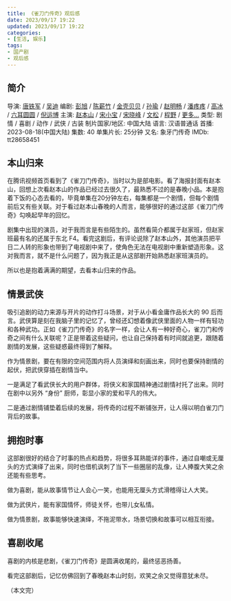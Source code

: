 ```yaml
---
title: 《雀刀门传奇》观后感
date: 2023/09/17 19:22
updated: 2023/09/17 19:22
categories:
- [生活, 娱乐]
tags:
- 国产剧
- 观后感
---
```


## 简介

导演: [唐铁军](https://movie.douban.com/celebrity/1450668/) / [吴迪](https://movie.douban.com/celebrity/1461871/)
编剧: [彭旭](https://movie.douban.com/celebrity/1497951/) / [陈薪竹](https://movie.douban.com/celebrity/1497952/) / [金壳贝贝](https://movie.douban.com/celebrity/1497953/) / [孙瑜](https://movie.douban.com/celebrity/1497954/) / [赵明畅](https://movie.douban.com/celebrity/1359072/) / [潘疼疼](https://movie.douban.com/celebrity/1476730/) / [高冰](https://movie.douban.com/celebrity/1497955/) / [六耳圆圆](https://movie.douban.com/celebrity/1497956/) / [倪运博](https://movie.douban.com/celebrity/1497957/)
主演: [赵本山](https://movie.douban.com/celebrity/1274296/) / [宋小宝](https://movie.douban.com/celebrity/1314704/) / [宋晓峰](https://movie.douban.com/celebrity/1355097/) / [文松](https://movie.douban.com/celebrity/1351426/) / [程野](https://movie.douban.com/celebrity/1276009/) / [更多...](javascript:;)
类型: 剧情 / 喜剧 / 动作 / 武侠 / 古装
制片国家/地区: 中国大陆
语言: 汉语普通话
首播: 2023-08-18(中国大陆)
集数: 40
单集片长: 25分钟
又名: 象牙门传奇
IMDb: tt28658451



## 本山归来

在腾讯视频首页看到了《雀刀门传奇》，当时以为是部电影。看了海报封面有赵本山，回想上次看赵本山的作品已经过去很久了，最熟悉不过的是春晚小品。本是抱着下饭的心态去看的，毕竟单集在20分钟左右，每集都是一个剧情，但每个剧情前后又有些关联。对于看过赵本山春晚的人而言，能够很好的通过这部《雀刀门传奇》勾唤起早年的回忆。

剧集中出现的演员，对于我而言是有些陌生的。虽然看简介都属于赵家班，但赵家班最有名的还属于东北 F4。看完这剧后，有评论说除了赵本山外，其他演员把平日二人转的形象也带到了电视剧中来了，使角色无法在电视剧中重新塑造形象。这对我而言，就不是什么问题了，因为我正是从这部剧开始熟悉赵家班演员的。

所以也是抱着满满的期望，去看本山归来的作品。



## 情景武侠

吸引追剧的动力来源与开片的动作打斗场景，对于从小看金庸作品长大的 90 后而言。武侠算是刻在我脑子里的记忆了，曾经还幻想着像武侠里面的人物一样有轻功和各种武功。正如《雀刀门传奇》的名字一样，会让人有一种好奇心，雀刀门和传奇之间有什么关联呢？正是带着这些疑问，也让自己保持着有时间就追更，跟随着剧情的发展，这些疑惑最终得到了解释。

作为情景剧，要在有限的空间范围内将人员演绎和刻画出来，同时也要保持剧情的起伏，把武侠穿插在剧情当中。

一是满足了看武侠长大的用户群体，将侠义和家国精神通过剧情衬托了出来。同时在剧中以另外 “身份” 厨师，彰显小家的爱和平凡的伟大。

二是通过剧情铺垫着后续的发展，将传奇的过程不断铺张开，让人得以明白雀刀门背后的故事。



## 拥抱时事

这部剧很好的结合了时事的热点和趋势，将很多耳熟能详的事件，通过自嘲或无厘头的方式演绎了出来，同时也借机讽刺了当下一些圈层的乱像，让人捧腹大笑之余还能有些思考。

做为喜剧，能从故事情节让人会心一笑，也能用无厘头方式滑稽得让人大笑。

做为武侠片，能有家国情怀，师徒关怀，也带儿女私情。

做为情景剧，故事能够快速演绎，不拖泥带水，场景切换和故事可以相互衔接。



## 喜剧收尾

喜剧的内核是悲剧，《雀刀门传奇》是圆满收尾的，最终惩恶扬善。

看完这部剧后，记忆仿佛回到了春晚赵本山时刻，欢笑之余又觉得意犹未尽。

（本文完）

